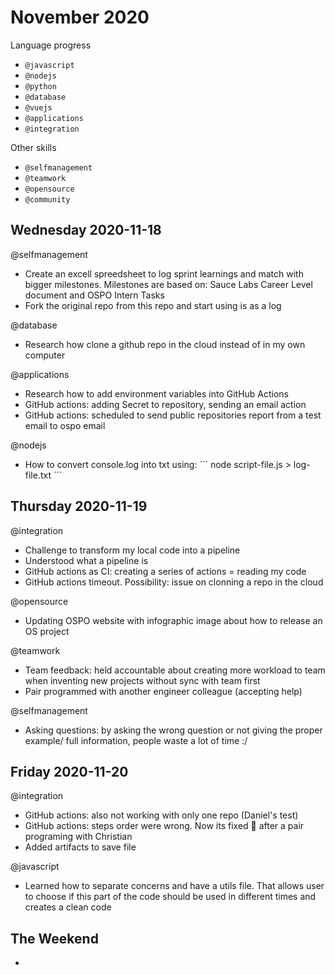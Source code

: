 # November 2020
Language progress
- `@javascript`
- `@nodejs`
- `@python`
- `@database`
- `@vuejs`
- `@applications`
- `@integration`

Other skills
- `@selfmanagement`
- `@teamwork`
- `@opensource`
- `@community`

## Wednesday 2020-11-18

@selfmanagement
- Create an excell spreedsheet to log sprint learnings and match with bigger milestones. Milestones are based on: Sauce Labs Career Level document and OSPO Intern Tasks
- Fork the original repo from this repo and start using is as a log

@database
- Research how clone a github repo in the cloud instead of in my own computer

@applications
- Research how to add environment variables into GitHub Actions
- GitHub actions: adding Secret to repository, sending an email action
- GitHub actions: scheduled to send public repositories report from a test email to ospo email

@nodejs
- How to convert console.log into txt using:
´´´
node script-file.js > log-file.txt
´´´

## Thursday 2020-11-19

@integration
- Challenge to transform my local code into a pipeline
- Understood what a pipeline is
- GitHub actions as CI: creating a series of actions = reading my code
- GitHub actions timeout. Possibility: issue on clonning a repo in the cloud

@opensource
- Updating OSPO website with infographic image about how to release an OS project

@teamwork
- Team feedback: held accountable about creating more workload to team when inventing new projects without sync with team first
- Pair programmed with another engineer colleague (accepting help)

@selfmanagement
- Asking questions: by asking the wrong question or not giving the proper example/ full information, people waste a lot of time :/


## Friday 2020-11-20
@integration
- GitHub actions: also not working with only one repo (Daniel's test)
- GitHub actions: steps order were wrong. Now its fixed 🥳 after a pair programing with Christian
- Added artifacts to save file

@javascript
- Learned how to separate concerns and have a utils file. That allows user to choose if this part of the code should be used in different times and creates a clean code

## The Weekend

-

